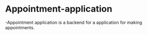 # Appointment-application
-Appointment application is a backend for a application for making appointments.
